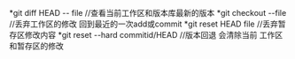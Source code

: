 *git diff HEAD -- file //查看当前工作区和版本库最新的版本
*git checkout --file //丢弃工作区的修改 回到最近的一次add或commit
*git reset HEAD file //丢弃暂存区修改内容
*git reset --hard commitid/HEAD  //版本回退 会清除当前 工作区 和暂存区的修改